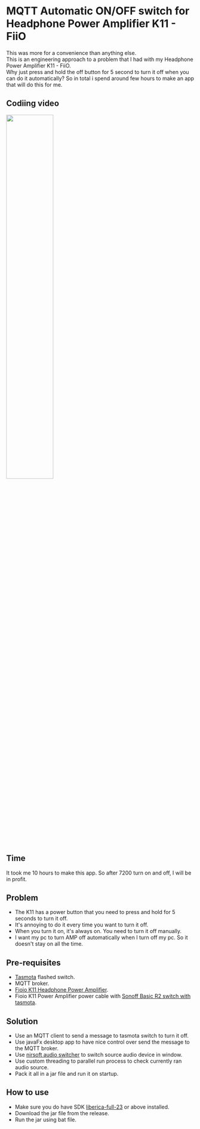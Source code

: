 # MQTT Automatic ON/OFF switch for Headphone Power Amplifier K11 - FiiO
This was more for a convenience than anything else.  
This is an engineering approach to a problem that I had with my Headphone Power Amplifier K11 - FiiO.  
Why just press and hold the off button for 5 second to turn it off when you can do it automatically?
So in total i spend around few hours to make an app that will do this for me.

## Codiing video
[<img src="https://img.youtube.com/vi/1Z92DV6d4HA/maxresdefault.jpg" width="50%">](https://youtu.be/1Z92DV6d4HA)

## Time
It took me 10 hours to make this app.
So after 7200 turn on and off, I will be in profit.

## Problem
- The K11 has a power button that you need to press and hold for 5 seconds to turn it off.
- It's annoying to do it every time you want to turn it off.
- When you turn it on, it's always on. You need to turn it off manually.
- I want my pc to turn AMP off automatically when I turn off my pc. So it doesn't stay on all the time.

## Pre-requisites
- [Tasmota](https://tasmota.github.io/docs/) flashed switch.
- MQTT broker.
- [Fioio K11 Headphone Power Amplifier](https://www.fiio.com/k11).
- Fioio K11 Power Amplifier power cable with [Sonoff Basic R2 switch with tasmota](https://tasmota.github.io/docs/devices/Sonoff-Basic/#sonoff-basic-r1).

## Solution
- Use an MQTT client to send a message to tasmota switch to turn it off.
- Use javaFx desktop app to have nice control over send the message to the MQTT broker.
- Use [nirsoft audio switcher](https://www.nirsoft.net/utils/sound_volume_command_line.html) to switch source audio device in window.
- Use custom threading to parallel run process to check currently ran audio source.
- Pack it all in a jar file and run it on startup.

## How to use
- Make sure you do have SDK [liberica-full-23](https://bell-sw.com/pages/downloads/#jdk-23) or above installed.
- Download the jar file from the release.
- Run the jar using bat file.